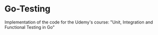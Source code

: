 # Go-Testing
Implementation of the code for the Udemy's course: "Unit, Integration and Functional Testing in Go"
